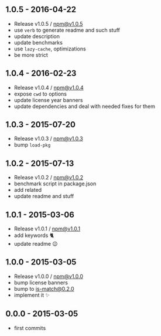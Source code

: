 

## 1.0.5 - 2016-04-22
- Release v1.0.5 / npm@v1.0.5
- use `verb` to generate readme and such stuff 
- update description
- update benchmarks
- use `lazy-cache`, optimizations
- be more strict

## 1.0.4 - 2016-02-23
- Release v1.0.4 / npm@v1.0.4
- expose `cwd` to options
- update license year banners
- update dependencies and deal with needed fixes for them

## 1.0.3 - 2015-07-20
- Release v1.0.3 / npm@v1.0.3
- bump `load-pkg`

## 1.0.2 - 2015-07-13
- Release v1.0.2 / npm@v1.0.2
- benchmark script in package.json
- add related
- update readme and stuff

## 1.0.1 - 2015-03-06
- Release v1.0.1 / npm@v1.0.1
- add keywords :cat2:
- update readme :wink:

## 1.0.0 - 2015-03-05
- Release v1.0.0 / npm@v1.0.0
- bump license banners
- bump to is-match@0.2.0
- implement it :sparkles:

## 0.0.0 - 2015-03-05
- first commits